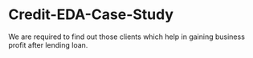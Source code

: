 # Credit-EDA-Case-Study
 We are required to find out those clients which help  in gaining business profit after lending loan. 
